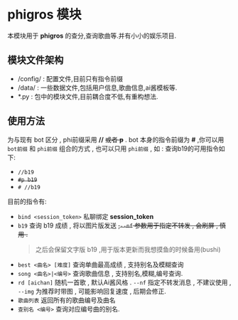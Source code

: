 # phigros 模块
本模块用于 **phigros** 的查分,查询歌曲等.并有小小的娱乐项目.

## 模块文件架构
- /config/ : 配置文件,目前只有指令前缀
- /data/ : 一些数据文件,包括用户信息,歌曲信息,ai酱模板等.
- *.py : 包中的模块文件,目前耦合度不低,有重构想法.

## 使用方法
为与现有 bot 区分 , phi前缀采用 **//** ~~或者 **p**~~ . bot 本身的指令前缀为 **\#** ,你可以用 `bot前缀` 和 `phi前缀` 组合的方式 , 也可以只用 `phi前缀` , 如 : 查询b19的可用指令如下:
- `//b19`
- ~~`#p b19`~~ 
- `# //b19`

目前的指令有:
- `bind <session_token>` 私聊绑定 **session_token**
- `b19` 查询 b19 成绩 , 将以图片版发送 ~~,`--nf` 参数用于指定不转发 , 会刷屏 , 慎用 .~~ 
  > 之后会保留文字版 b19 ,用于版本更新而我想摸鱼的时候备用(bushi) 
- `best <曲名> [难度]` 查询单曲最高成绩 , 支持别名及模糊查询 
- `song <曲名>|<编号>` 查询歌曲信息 , 支持别名,模糊,编号查询.
- `rd [aichan]` 随机一首歌 , 默认Ai酱风格 . `--nf` 指定不转发消息 , 不建议使用 , `--img` 为推荐时带图 , 可能影响回复速度 , 后期会修正.
- `歌曲列表` 返回所有的歌曲编号及曲名
- `查别名 <编号>` 查询对应编号曲的别名. 